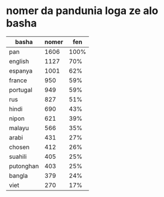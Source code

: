 # nomer da pandunia loga ze alo basha

| basha | nomer | fen |
|-------|-------|-----|
| pan | 1606 | 100% |
| english | 1127 | 70% |
| espanya | 1001 | 62% |
| france | 950 | 59% |
| portugal | 949 | 59% |
| rus | 827 | 51% |
| hindi | 690 | 43% |
| nipon | 621 | 39% |
| malayu | 566 | 35% |
| arabi | 431 | 27% |
| chosen | 412 | 26% |
| suahili | 405 | 25% |
| putonghan | 403 | 25% |
| bangla | 379 | 24% |
| viet | 270 | 17% |
